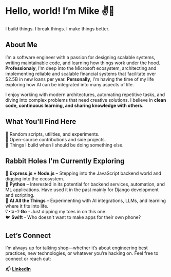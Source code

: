 # Hello, world! I’m Mike ✌️🤘  

I build things. I break things. I make things better.  

## About Me  
I’m a software engineer with a passion for designing scalable systems, writing maintainable code, and learning how things work under the hood. **Professionaly**, I'm deep into the Microsoft ecosystem, architecting and implementing reliable and scalable financial systems that facilitate over $2.5B in new loans per year. **Personally**, I'm having the time of my life exploring how AI can be integrated into many aspects of life.

I enjoy working with modern architectures, automating repetitive tasks, and diving into complex problems that need creative solutions. I believe in **clean code, continuous learning, and sharing knowledge with others**.  

## What You'll Find Here  
🔹 Random scripts, utilities, and experiments.  
🔹 Open-source contributions and side projects.  
🔹 Things I build when I should be doing something else.  

## Rabbit Holes I'm Currently Exploring
🌿 **Express.js + Node.js** – Stepping into the JavaScript backend world and digging into the ecosystem.  
🐍 **Python** – Interested in its potential for backend services, automation, and ML applications. Have used it in the past mainly for Django development and scripting.  
🤖 **AI All the Things** – Experimenting with AI integrations, LLMs, and learning where it fits into life.  
ʕ◔ϖ◔ʔ **Go** - Just dipping my toes in on this one.  
🐦 **Swift** - Who doesn't want to make apps for their own phone?  

## Let’s Connect  
I’m always up for talking shop—whether it’s about engineering best practices, new technologies, or whatever you’re hacking on. Feel free to connect or reach out:  

📬 **[LinkedIn](https://linkedin.com/in/mgromer)**  
